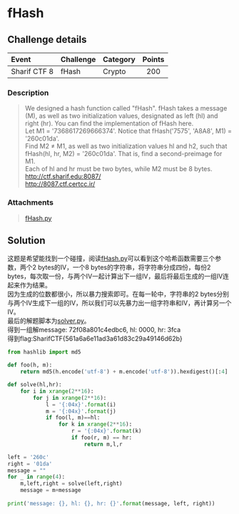 # fHash
## Challenge details
|       Event        | Challenge | Category | Points  |
|:-------------------|:----------|:---------|:-------:|
| Sharif CTF 8       |fHash      |Crypto    |200      |

### Description
> We designed a hash function called "fHash". fHash takes a message (M), as well as two initialization values, designated as left (hl) and right (hr). You can find the implementation of fHash here.  
> Let M1 = '7368617269666374'. Notice that fHash('7575', 'A8A8', M1) = '260c01da'.  
> Find M2 ≠ M1, as well as two initialization values hl and h2, such that fHash(hl, hr, M2) = '260c01da'. That is, find a second-preimage for M1.  
> Each of hl and hr must be two bytes, while M2 must be 8 bytes.  
> http://ctf.sharif.edu:8087/  
> http://8087.ctf.certcc.ir/

### Attachments
> [fHash.py](fHash.py)

## Solution
这题是希望能找到一个碰撞，阅读[fHash.py](fHash.py)可以看到这个哈希函数需要三个参数，两个2 bytes的IV，一个8 bytes的字符串，将字符串分成四份，每份2 bytes，每次取一份，与两个IV一起计算出下一组IV，最后将最后生成的一组IV连起来作为结果。  
因为生成的位数都很小，所以暴力搜索即可。在每一轮中，字符串的2 bytes分别与两个IV生成下一组的IV，所以我们可以先暴力出一组字符串和IV，再计算另一个IV。  
最后的解题脚本为[solver.py](solver.py)。  
得到一组解message: 72f08a801c4edbc6, hl: 0000, hr: 3fca  
得到flag:SharifCTF{561a6a6e11ad3a61d83c29a49146d62b}  
```python
from hashlib import md5

def foo(h, m):
    return md5(h.encode('utf-8') + m.encode('utf-8')).hexdigest()[:4]

def solve(hl,hr):
    for i in xrange(2**16):
        for j in xrange(2**16):
            l = '{:04x}'.format(i)
            m = '{:04x}'.format(j)
            if foo(l, m)==hl:
                for k in xrange(2**16):
                    r = '{:04x}'.format(k)
                    if foo(r, m) == hr:
                        return m,l,r

left = '260c'
right = '01da'
message = ""
for _ in range(4):
    m,left,right = solve(left,right)
    message = m+message
                    
print('message: {}, hl: {}, hr: {}'.format(message, left, right))
```